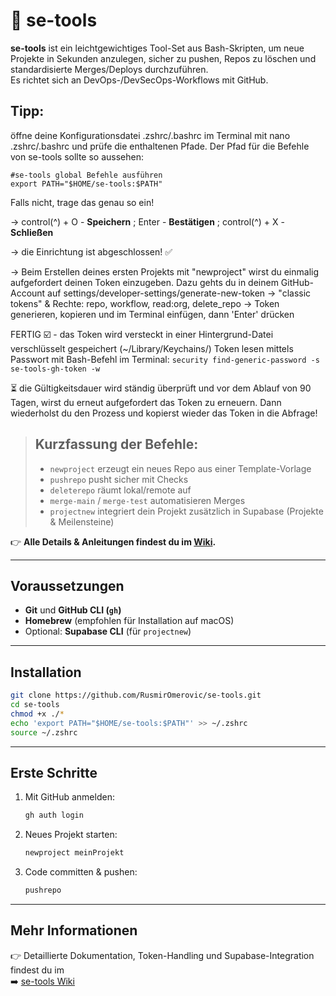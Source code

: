 # 🧰 se-tools

**se-tools** ist ein leichtgewichtiges Tool-Set aus Bash-Skripten, um neue Projekte in Sekunden anzulegen, sicher zu pushen, Repos zu löschen und standardisierte Merges/Deploys durchzuführen.  
Es richtet sich an DevOps-/DevSecOps-Workflows mit GitHub.

## Tipp:
öffne deine Konfigurationsdatei .zshrc/.bashrc im Terminal mit nano .zshrc/.bashrc und prüfe die enthaltenen Pfade. 
Der Pfad für die Befehle von se-tools sollte so aussehen: 
```
#se-tools global Befehle ausführen
export PATH="$HOME/se-tools:$PATH"

```
Falls nicht, trage das genau so ein!

-> control(^) + O - **Speichern** ; Enter - **Bestätigen** ; control(^) + X - **Schließen**


-> die Einrichtung ist abgeschlossen! ✅

-> Beim Erstellen deines ersten Projekts mit "newproject" wirst du einmalig aufgefordert deinen Token einzugeben. 
   Dazu gehts du in deinem GitHub-Account auf settings/developer-settings/generate-new-token 
   -> "classic tokens" & Rechte: repo, workflow, read:org, delete_repo
   -> Token generieren, kopieren und im Terminal einfügen, dann 'Enter' drücken

   FERTIG ☑️ - das Token wird versteckt in einer Hintergrund-Datei verschlüsselt gespeichert (~/Library/Keychains/)
               Token lesen mittels Passwort mit Bash-Befehl im Terminal:
               ```
               security find-generic-password -s se-tools-gh-token -w
               ```


   ⏳ die Gültigkeitsdauer wird ständig überprüft und vor dem Ablauf von 90 Tagen, wirst du erneut aufgefordert 
      das Token zu erneuern. Dann wiederholst du den Prozess und kopierst wieder das Token in die Abfrage! 



> ## Kurzfassung der Befehle:  
> - `newproject` erzeugt ein neues Repo aus einer Template-Vorlage  
> - `pushrepo` pusht sicher mit Checks  
> - `deleterepo` räumt lokal/remote auf  
> - `merge-main` / `merge-test` automatisieren Merges  
> - `projectnew` integriert dein Projekt zusätzlich in Supabase (Projekte & Meilensteine)  

👉 **Alle Details & Anleitungen findest du im [Wiki](https://github.com/RusmirOmerovic/se-tools/wiki).**


---

## Voraussetzungen

- **Git** und **GitHub CLI (`gh`)**  
- **Homebrew** (empfohlen für Installation auf macOS)  
- Optional: **Supabase CLI** (für `projectnew`)  

---

## Installation

```bash
git clone https://github.com/RusmirOmerovic/se-tools.git
cd se-tools
chmod +x ./*
echo 'export PATH="$HOME/se-tools:$PATH"' >> ~/.zshrc
source ~/.zshrc
```

---

## Erste Schritte

1. Mit GitHub anmelden:
   ```bash
   gh auth login
   ```

2. Neues Projekt starten:
   ```bash
   newproject meinProjekt
   ```

3. Code committen & pushen:
   ```bash
   pushrepo
   ```

---

## Mehr Informationen

👉 Detaillierte Dokumentation, Token-Handling und Supabase-Integration findest du im  
➡️ [se-tools Wiki](https://github.com/RusmirOmerovic/se-tools/wiki)
